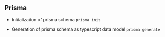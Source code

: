 ## Prisma

- Initialization of prisma schema
`prisma init`

- Generation of prisma schema as typescript data model
`prisma generate`

